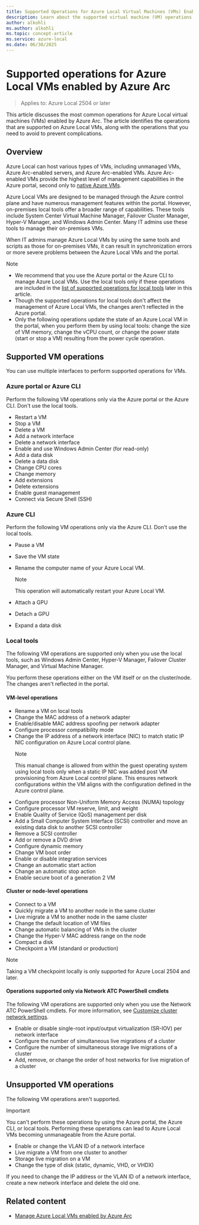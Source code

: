 ```yaml
---
title: Supported Operations for Azure Local Virtual Machines (VMs) Enabled by Azure Arc
description: Learn about the supported virtual machine (VM) operations for Azure Local VMs enabled by Azure Arc.
author: alkohli
ms.author: alkohli
ms.topic: concept-article
ms.service: azure-local
ms.date: 06/30/2025
---
```


# Supported operations for Azure Local VMs enabled by Azure Arc

> Applies to: Azure Local 2504 or later

This article discusses the most common operations for Azure Local virtual machines (VMs) enabled by Azure Arc. The article identifies the operations that are supported on Azure Local VMs, along with the operations that you need to avoid to prevent complications.

## Overview

Azure Local can host various types of VMs, including unmanaged VMs, Azure Arc-enabled servers, and Azure Arc-enabled VMs. Azure Arc-enabled VMs provide the highest level of management capabilities in the Azure portal, second only to [native Azure VMs](/azure/azure-local/concepts/compare-vm-management-capabilities).

Azure Local VMs are designed to be managed through the Azure control plane and have numerous management features within the portal. However, on-premises local tools offer a broader range of capabilities. These tools include System Center Virtual Machine Manager, Failover Cluster Manager, Hyper-V Manager, and Windows Admin Center. Many IT admins use these tools to manage their on-premises VMs.

When IT admins manage Azure Local VMs by using the same tools and scripts as those for on-premises VMs, it can result in synchronization errors or more severe problems between the Azure Local VMs and the portal.

> [!NOTE]
>
> - We recommend that you use the Azure portal or the Azure CLI to manage Azure Local VMs. Use the local tools only if these operations are included in the [list of supported operations for local tools](#local-tools) later in this article.
> - Though the supported operations for local tools don't affect the management of Azure Local VMs, the changes aren't reflected in the Azure portal.
> - Only the following operations update the state of an Azure Local VM in the portal, when you perform them by using local tools: change the size of VM memory, change the vCPU count, or change the power state (start or stop a VM) resulting from the power cycle operation.

## Supported VM operations

You can use multiple interfaces to perform supported operations for VMs.

### Azure portal or Azure CLI

Perform the following VM operations only via the Azure portal or the Azure CLI. Don't use the local tools.

- Restart a VM
- Stop a VM
- Delete a VM
- Add a network interface
- Delete a network interface
- Enable and use Windows Admin Center (for read-only)
- Add a data disk
- Delete a data disk
- Change CPU cores
- Change memory
- Add extensions
- Delete extensions
- Enable guest management
- Connect via Secure Shell (SSH)

### Azure CLI

Perform the following VM operations only via the Azure CLI. Don't use the local tools.

- Pause a VM
- Save the VM state
- Rename the computer name of your Azure Local VM.

    > [!NOTE]
    > This operation will automatically restart your Azure Local VM.

- Attach a GPU
- Detach a GPU
- Expand a data disk

### Local tools

The following VM operations are supported only when you use the local tools, such as Windows Admin Center, Hyper-V Manager, Failover Cluster Manager, and Virtual Machine Manager.

You perform these operations either on the VM itself or on the cluster/node. The changes aren't reflected in the portal.

#### VM-level operations

- Rename a VM on local tools
- Change the MAC address of a network adapter
- Enable/disable MAC address spoofing per network adapter
- Configure processor compatibility mode
- Change the IP address of a network interface (NIC) to match static IP NIC configuration on Azure Local control plane.
    > [!NOTE]
    > This manual change is allowed from within the guest operating system using local tools only when a static IP NIC was added post VM provisioning from Azure Local control plane. This ensures network configurations within the VM aligns with the configuration defined in the Azure control plane.
- Configure processor Non-Uniform Memory Access (NUMA) topology
- Configure processor VM reserve, limit, and weight
- Enable Quality of Service (QoS) management per disk
- Add a Small Computer System Interface (SCSI) controller and move an existing data disk to another SCSI controller
- Remove a SCSI controller
- Add or remove a DVD drive
- Configure dynamic memory
- Change VM boot order
- Enable or disable integration services
- Change an automatic start action
- Change an automatic stop action
- Enable secure boot of a generation 2 VM

#### Cluster or node-level operations

- Connect to a VM
- Quickly migrate a VM to another node in the same cluster
- Live migrate a VM to another node in the same cluster
- Change the default location of VM files
- Change automatic balancing of VMs in the cluster
- Change the Hyper-V MAC address range on the node
- Compact a disk
- Checkpoint a VM (standard or production)

> [!NOTE]
> Taking a VM checkpoint locally is only supported for Azure Local 2504 and later.

#### Operations supported only via Network ATC PowerShell cmdlets

The following VM operations are supported only when you use the Network ATC PowerShell cmdlets. For more information, see [Customize cluster network settings](./manage-network-atc.md#customize-cluster-network-settings).

- Enable or disable single-root input/output virtualization (SR-IOV) per network interface
- Configure the number of simultaneous live migrations of a cluster
- Configure the number of simultaneous storage live migrations of a cluster
- Add, remove, or change the order of host networks for live migration of a cluster

## Unsupported VM operations

The following VM operations aren't supported.

> [!IMPORTANT]
> You can't perform these operations by using the Azure portal, the Azure CLI, or local tools. Performing these operations can lead to Azure Local VMs becoming unmanageable from the Azure portal.

- Enable or change the VLAN ID of a network interface
- Live migrate a VM from one cluster to another
- Storage live migration on a VM
- Change the type of disk (static, dynamic, VHD, or VHDX)

If you need to change the IP address or the VLAN ID of a network interface, create a new network interface and delete the old one.

## Related content

- [Manage Azure Local VMs enabled by Azure Arc](manage-arc-virtual-machines.md)
